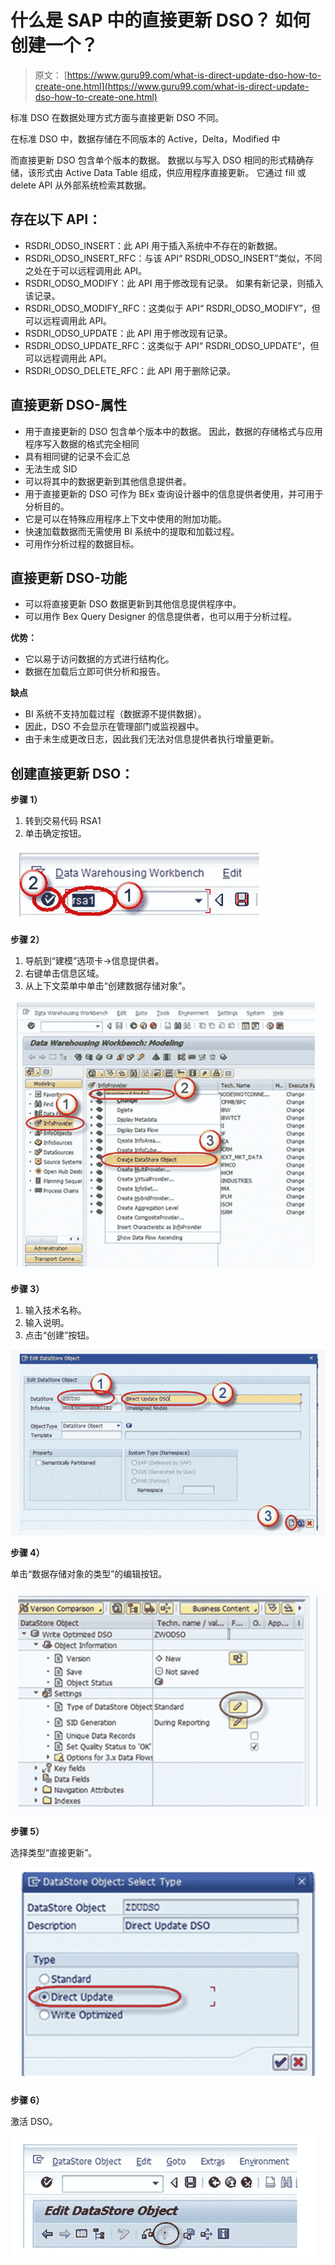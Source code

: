 # 什么是 SAP 中的直接更新 DSO？ 如何创建一个？

> 原文： [https://www.guru99.com/what-is-direct-update-dso-how-to-create-one.html](https://www.guru99.com/what-is-direct-update-dso-how-to-create-one.html)

标准 DSO 在数据处理方式方面与直接更新 DSO 不同。

在标准 DSO 中，数据存储在不同版本的 Active，Delta，Modified 中

而直接更新 DSO 包含单个版本的数据。 数据以与写入 DSO 相同的形式精确存储，该形式由 Active Data Table 组成，供应用程序直接更新。 它通过 fill 或 delete API 从外部系统检索其数据。

## **存在以下 API：**

*   RSDRI_ODSO_INSERT：此 API 用于插入系统中不存在的新数据。
*   RSDRI_ODSO_INSERT_RFC：与该 API“ RSDRI_ODSO_INSERT”类似，不同之处在于可以远程调用此 API。
*   RSDRI_ODSO_MODIFY：此 API 用于修改现有记录。 如果有新记录，则插入该记录。
*   RSDRI_ODSO_MODIFY_RFC：这类似于 API“ RSDRI_ODSO_MODIFY”，但可以远程调用此 API。
*   RSDRI_ODSO_UPDATE：此 API 用于修改现有记录。
*   RSDRI_ODSO_UPDATE_RFC：这类似于 API“ RSDRI_ODSO_UPDATE”，但可以远程调用此 API。
*   RSDRI_ODSO_DELETE_RFC：此 API 用于删除记录。

## **直接更新 DSO-属性**

*   用于直接更新的 DSO 包含单个版本中的数据。 因此，数据的存储格式与应用程序写入数据的格式完全相同
*   具有相同键的记录不会汇总
*   无法生成 SID
*   可以将其中的数据更新到其他信息提供者。
*   用于直接更新的 DSO 可作为 BEx 查询设计器中的信息提供者使用，并可用于分析目的。
*   它是可以在特殊应用程序上下文中使用的附加功能。
*   快速加载数据而无需使用 BI 系统中的提取和加载过程。
*   可用作分析过程的数据目标。

## **直接更新 DSO-功能**

*   可以将直接更新 DSO 数据更新到其他信息提供程序中。
*   可以用作 Bex Query Designer 的信息提供者，也可以用于分析过程。

**优势：**

*   它以易于访问数据的方式进行结构化。
*   数据在加载后立即可供分析和报告。

**缺点**

*   BI 系统不支持加载过程（数据源不提供数据）。
*   因此，DSO 不会显示在管理部门或监视器中。
*   由于未生成更改日志，因此我们无法对信息提供者执行增量更新。

## 创建直接更新 DSO：

**步骤 1）**

1.  转到交易代码 RSA1
2.  单击确定按钮。

![](img/091da90c004360da91059e6d0d3dd6c1.png)

**步骤 2）**

1.  导航到“建模”选项卡->信息提供者。
2.  右键单击信息区域。
3.  从上下文菜单中单击“创建数据存储对象”。

![](img/3d261920d8902bb499553d5a9e9ba39d.png)

**步骤 3）**

1.  输入技术名称。
2.  输入说明。
3.  点击“创建”按钮。

![](img/b9e12d229453a0ea22b6c41b91331116.png)

**步骤 4）**

单击“数据存储对象的类型”的编辑按钮。

![](img/f8fe9801962229b08a554df70a9d5799.png)

**步骤 5）**

选择类型“直接更新”。

![](img/5e35db6697b9279a2d54648bf08f78ef.png)

**步骤 6）**

激活 DSO。

![](img/839bb19899703fdde04dd355ebf68e80.png)